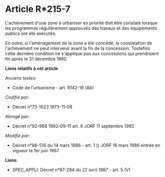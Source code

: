 # Article R*215-7

L'achèvement d'une zone à urbaniser en priorité doit être constaté lorsque les programmes régulièrement approuvés des travaux
et des équipements publics ont été exécutés.

En outre, si l'aménagement de la zone a été concédé, la constatation de l'achèvement ne peut intervenir avant la fin de la
concession. Toutefois cette dernière condition ne s'applique pas aux concessions qui prendraient fin après le 31 décembre
1980.

**Liens relatifs à cet article**

_Anciens textes_:

  - Code de l'urbanisme - art. R142-16 (Ab)

_Codifié par_:

  - Décret n°73-1023 1973-11-08

_Abrogé par_:

  - Décret n°92-966 1992-09-11 art. 6 JORF 11 septembre 1992

_Modifié par_:

  - Décret n°86-516 du 14 mars 1986 - art. 1 () JORF 16 mars 1986 entrée en   vigueur le 1er juin 1987

**Liens**:

  - SPEC_APPLI: Décret n°87-284 du 22 avril 1987 - art. 5 (V)
